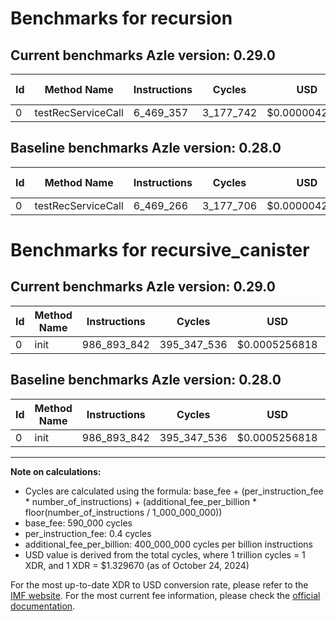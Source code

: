 # Benchmarks for recursion

## Current benchmarks Azle version: 0.29.0

| Id  | Method Name        | Instructions | Cycles    | USD           | USD/Million Calls | Change                       |
| --- | ------------------ | ------------ | --------- | ------------- | ----------------- | ---------------------------- |
| 0   | testRecServiceCall | 6_469_357    | 3_177_742 | $0.0000042253 | $4.22             | <font color="red">+91</font> |

## Baseline benchmarks Azle version: 0.28.0

| Id  | Method Name        | Instructions | Cycles    | USD           | USD/Million Calls |
| --- | ------------------ | ------------ | --------- | ------------- | ----------------- |
| 0   | testRecServiceCall | 6_469_266    | 3_177_706 | $0.0000042253 | $4.22             |

# Benchmarks for recursive_canister

## Current benchmarks Azle version: 0.29.0

| Id  | Method Name | Instructions | Cycles      | USD           | USD/Million Calls | Change                     |
| --- | ----------- | ------------ | ----------- | ------------- | ----------------- | -------------------------- |
| 0   | init        | 986_893_842  | 395_347_536 | $0.0005256818 | $525.68           | <font color="red">0</font> |

## Baseline benchmarks Azle version: 0.28.0

| Id  | Method Name | Instructions | Cycles      | USD           | USD/Million Calls |
| --- | ----------- | ------------ | ----------- | ------------- | ----------------- |
| 0   | init        | 986_893_842  | 395_347_536 | $0.0005256818 | $525.68           |

---

**Note on calculations:**

- Cycles are calculated using the formula: base_fee + (per_instruction_fee \* number_of_instructions) + (additional_fee_per_billion \* floor(number_of_instructions / 1_000_000_000))
- base_fee: 590_000 cycles
- per_instruction_fee: 0.4 cycles
- additional_fee_per_billion: 400_000_000 cycles per billion instructions
- USD value is derived from the total cycles, where 1 trillion cycles = 1 XDR, and 1 XDR = $1.329670 (as of October 24, 2024)

For the most up-to-date XDR to USD conversion rate, please refer to the [IMF website](https://www.imf.org/external/np/fin/data/rms_sdrv.aspx).
For the most current fee information, please check the [official documentation](https://internetcomputer.org/docs/current/developer-docs/gas-cost#execution).
